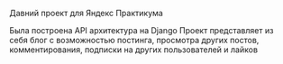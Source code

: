 Давний проект для Яндекс Практикума

Была построена API архитектура на Django 
Проект представляет из себя блог с возможностью постинга, просмотра других постов, комментирования, подписки на других пользователей и лайков 
